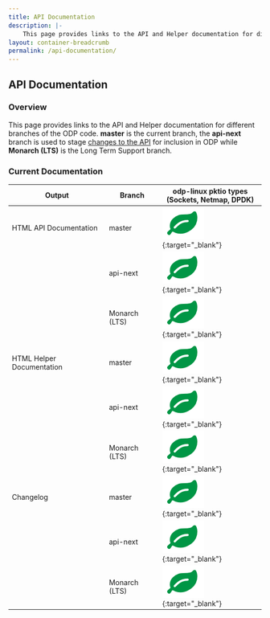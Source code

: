 ```yaml
---
title: API Documentation
description: |-
    This page provides links to the API and Helper documentation for different branches of the ODP code. "master" is the current branch, the "api-next" branch considers changes to the API while "Monarch LTS" is the Long Term Support branch.
layout: container-breadcrumb
permalink: /api-documentation/
---
```

## API Documentation

### Overview

This page provides links to the API and Helper documentation for different branches of the ODP code. **master** is the current branch, the **api-next** branch is used to stage [changes to the API](/api-documentation/api-differences/) for inclusion in ODP while **Monarch (LTS)**
is the Long Term Support branch.

### Current Documentation

| Output | Branch | odp-linux pktio types<br />(Sockets, Netmap, DPDK) |
| ------ | ------ | -------------------------------------------------- |
| HTML API Documentation | master | [![Leaf Icon](/assets/images/leaf.png)](/api-documentation/master/api/index.html){:target="_blank"} |
|        | api-next | [![Leaf Icon](/assets/images/leaf.png)](/api-documentation/api-next/api/index.html){:target="_blank"} |
|        | Monarch (LTS) | [![Leaf Icon](/assets/images/leaf.png)](/api-documentation/monarch_lts/api/index.html){:target="_blank"} |
| HTML Helper Documentation | master | [![Leaf Icon](/assets/images/leaf.png)](/api-documentation/master/helper-guide/index.html){:target="_blank"} | |
|        | api-next | [![Leaf Icon](/assets/images/leaf.png)](/api-documentation/api-next/helper-guide/index.html){:target="_blank"} | |
|        | Monarch (LTS) | [![Leaf Icon](/assets/images/leaf.png)](/api-documentation/monarch_lts/helper-guide/index.html){:target="_blank"} | |
| Changelog | master | [![Leaf Icon](/assets/images/leaf.png)](/api-documentation/master/changelog/index.html){:target="_blank"} |
|        | api-next | [![Leaf Icon](/assets/images/leaf.png)](/api-documentation/api-next/changelog/index.html){:target="_blank"} |
|        | Monarch (LTS) | [![Leaf Icon](/assets/images/leaf.png)](/api-documentation/monarch_lts/changelog/index.html){:target="_blank"} |
